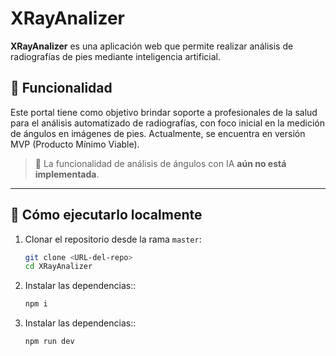 # XRayAnalizer

**XRayAnalizer** es una aplicación web que permite realizar análisis de radiografías de pies mediante inteligencia artificial.

## 🚀 Funcionalidad

Este portal tiene como objetivo brindar soporte a profesionales de la salud para el análisis automatizado de radiografías, con foco inicial en la medición de ángulos en imágenes de pies. Actualmente, se encuentra en versión MVP (Producto Mínimo Viable).

> 🔧 La funcionalidad de análisis de ángulos con IA **aún no está implementada**.

---

## 🧪 Cómo ejecutarlo localmente

1. Clonar el repositorio desde la rama `master`:

   ```bash
   git clone <URL-del-repo>
   cd XRayAnalizer

2. Instalar las dependencias::

   ```bash
   npm i

3. Instalar las dependencias::

   ```bash
   npm run dev